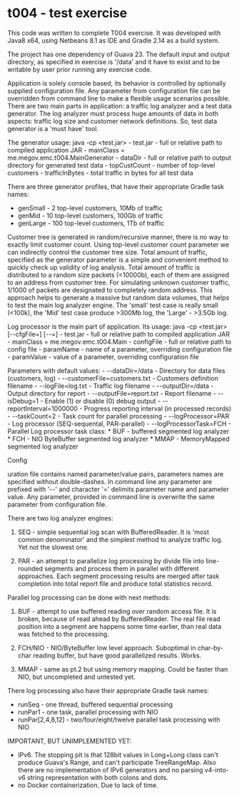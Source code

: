 # t004 - test exercise

This code was written to complete T004 exercise. It was developed with Java8 x64,
using Netbeans 8.1 as IDE and Gradle 2.14 as a build system.

The project has one dependency of Guava 23. The default input and output directory,
as specified in exercise is '/data' and it have to exist and to be writable by user
prior running any exercise code.

Application is solely console based, its behavior is controlled by optionally
supplied configuration file. Any parameter from configuration file can be overridden
from command line to make a flexible usage scenarios possible. There are two main 
parts in application: a traffic log analyzer and a test data generator. The log analyzer
must process huge amounts of data in both aspects: traffic log size and customer network
definitions. So, test data generator is a 'must have' tool.

The generator usage:
 java -cp <test.jar> <mainClass> <dataDir> <topCustCount> <trafficInBytes>
    - test.jar - full or relative path to compiled application JAR
    - mainClass = me.megov.emc.t004.MainGenerator
    - dataDir - full or relative path to output directory for generated test data
    - topCustCount - number of top-level customers
    - trafficInBytes - total traffic in bytes for all test data

There are three generator profiles, that have their appropriate Gradle task names:
 - genSmall - 2 top-level customers, 10Mb of traffic
 - genMid - 10 top-level customers, 100Gb of traffic
 - genLarge - 100 top-level customers, 1Tb of traffic

Customer tree is generated in random/recursive manner, there is no way to exactly
limit customer count. Using top-level customer count parameter we can indirectly
control the customer tree size. Total amount of traffic, specified as the generator
parameter is a simple and convenient method to quickly check up validity of log analysis.
Total amount of traffic is distributed to a random size packets (<10000b), each
of them are assigned to an address from customer tree. For simulating unknown customer
traffic, 1/1000 of packets are designated to completely random address.
This approach helps to generate a massive but random data volumes, that helps to test 
the main log analyzer engine. The 'small' test case is really small (<100k), the 'Mid'
test case produce >300Mb log, the 'Large' - >3.5Gb log.

Log processor is the main part of application. Its usage:
 java -cp <test.jar> <mainClass> [--cfgFile=<configFile>] [--<paramName>=<paramValue>]
    - test.jar - full or relative path to compiled application JAR
    - mainClass = me.megov.emc.t004.Main
    - configFile - full or relative path to config file
    - paramName - name of a parameter, overriding configuration file
    - paramValue - value of a parameter, overriding configuration file

Parameters with default values:
    - --dataDir=/data              - Directory for data files (customers, log)
    - --customerFile=customers.txt - Customers definition filename
    - --logFile=log.txt            - Traffic log filename
    - --outputDir=/data            - Output directory for report
    - --outputFile=report.txt      - Report filename
    - --isDebug=1                  - Enable (1) or disable (0) debug output
    - --reportInterval=1000000     - Progress reporting interval (in processed records)
    - --taskCount=2                - Task count for parallel processing
    - --logProcessor=PAR           - Log processor (SEQ-sequental, PAR-parallel)
    - --logProcessorTask=FCH       - Parallel Log processor task class:
    *        	    BUF 		- buffered segmented log analyzer
    *		    FCH			- NIO ByteBuffer segmented log analyzer
    *		    MMAP 		- MemoryMapped segmented log analyzer

Config

uration file contains named parameter/value pairs, parameters names are specified without 
double-dashes. In command line any parameter are prefixed with '--' and character '='
delimits parameter name and parameter value. Any parameter, provided in command line is
overwrite the same parameter from configuration file.

There are two log analyzer engines:

1. SEQ - simple sequential log scan with BufferedReader. It is 'most common denominator'
and the simplest method to analyze traffic log. Yet not the slowest one.

2. PAR - an attempt to parallelize log processing by divide file into line-rounded
segments and process them in parallel with different approaches. Each segment 
processing results are merged after task completion into total report file and produce
total statistics record.


Parallel log processing can be done with next methods:

1. BUF - attempt to use buffered reading over random access file. It is broken,
because of read ahead by BufferedReader. The real file read position into a segment
are happens some time earlier, than real data was fetched to the processing.

2. FCH/NIO - NIO/ByteBuffer low level approach. Suboptimal in char-by-char reading buffer,
but have good parallelized results. Works.

3. MMAP - same as pt.2 but using memory mapping. Could be faster than NIO, but uncompleted
and untested yet.

There log processing also have their appropriate Gradle task names:
 - runSeq - one thread, buffered sequential processing
 - runPar1 - one task, parallel processing with NIO
 - runPar[2,4,8,12] - two/four/eight/twelve parallel task processing with NIO


IMPORTANT, BUT UNIMPLEMENTED YET:
 - IPv6. The stopping pit is that 128bit values in Long+Long class can't produce
Guava's Range, and can't participate TreeRangeMap. Also there are no implementation
of IPv6 generators and no parsing v4-into-v6 string representation with both colons
and dots.
 - no Docker containerization. Due to lack of time.

